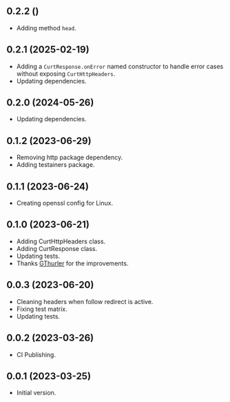 ## 0.2.2 ()

- Adding method `head`.

## 0.2.1 (2025-02-19)

- Adding a `CurtResponse.onError` named constructor to handle error cases
  without exposing `CurtHttpHeaders`.
- Updating dependencies.

## 0.2.0 (2024-05-26)

- Updating dependencies.

## 0.1.2 (2023-06-29)

- Removing http package dependency.
- Adding testainers package.

## 0.1.1 (2023-06-24)

- Creating openssl config for Linux.

## 0.1.0 (2023-06-21)

- Adding CurtHttpHeaders class.
- Adding CurtResponse class.
- Updating tests.
- Thanks [GThurler](https://github.com/GThurler) for the improvements.

## 0.0.3 (2023-06-20)

- Cleaning headers when follow redirect is active.
- Fixing test matrix.
- Updating tests.

## 0.0.2 (2023-03-26)

- CI Publishing.

## 0.0.1 (2023-03-25)

- Initial version.
